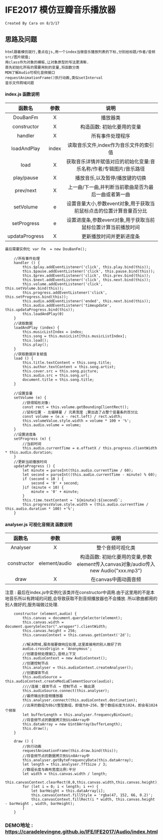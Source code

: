 # IFE2017 模仿豆瓣音乐播放器
    Created By Cara on 8/3/17

## 思路及问题
    html跟着模仿就行,重点在js,用一个index当做音乐播放列表的下标,分别给标题/作者/音频src/图片赋值;
    用class作为对象的模板,让对象原型的写法更清晰.
    首先初始化所有的需要用到的变量,将函数分类
    MDN了解Audio可视化音频接口
    requestAnimationFrame()执行动画,类似setInterval
    音乐文件跨域问题

#### index.js 函数说明

| 函数名 | 参数 | 说明 |
| :------: | :------: | :------: |
| DouBanFm | X | 播放器类 |
| constructor | X | 构造函数: 初始化要用的变量 |
| handler | X | 所有事件处理程序 |
| loadAndPlay | index | 读取音乐文件,index作为音乐文件的索引值 |
| load | X | 获取音乐详情并赋值对应的初始化变量:音乐名称/作者/专辑图片/音乐路径 |
| play/pause | X | 播放音乐,以及暂停/播放键的切换 | 
| prev/next | X | 上一曲/下一曲,并判断当前歌曲是否为最后一曲或者第一曲 |
| setVolume | e | 设置音量大小,参数event对象,用于获取当前鼠标点击的位置计算音量百分比 | 
| setProgress | e | 设置进度条,参数event对象,用于获取当前鼠标位置计算当前播放时间 |
| updataProgress | X | 更新播放时间并更新进度条 |

    最后需要实例化 var Fm  = new DouBanFm();

``` 关键代码
    //所有事件处理
    handler () {
		this.$play.addEventListener('click', this.play.bind(this));
		this.$pause.addEventListener('click', this.pause.bind(this));
		this.$prev.addEventListener('click', this.prev.bind(this));
		this.$next.addEventListener('click', this.next.bind(this));
		this.volume.addEventListener('click', this.setVolume.bind(this));
		this.progress.addEventListener('click', this.setProgress.bind(this));
		this.audio.addEventListener('ended', this.next.bind(this));
		this.audio.addEventListener('timeupdate', this.updataProgress.bind(this));
		this.loadAndPlay(0)
	}
	//读取数据
	loadAndPlay (index) {
		this.musicListIndex = index;
		this.song = this.musicList[this.musicListIndex];
		this.load();
		this.play();
	}
	//获取数据并复赋值
	load () {
		this.title.textContent = this.song.title;
		this.author.textContent = this.song.artist;
		this.cover.src = this.song.picture;
		this.audio.src = this.song.url;
		document.title = this.song.title;
	}

    //设置音量
	setVolume (e) {
		//获得矩形对象:
		const rect = this.volume.getBoundingClientRect();
		//鼠标位置 - 左偏移量 / 元素宽度 ;算出选了占整个音量条的百分比
		const volume = (e.x - rect.left) / rect.width;
		this.volumeValue.style.width = volume * 100 + '%';
		this.audio.volume = volume;
	}
	//设置进度条
	setProgress (e) {
		//当前时间
		this.audio.currentTime = e.offsetX / this.progress.clientWidth * this.audio.duration;
	}
	//更新当前播放时间
	updataProgress () {
		let minute = parseInt(this.audio.currentTime / 60);
		let second = parseInt((this.audio.currentTime - minute) % 60);
		if (second < 10 ) {
			second = '0' + second;
		}if (minute < 10) {
			minute = '0' + minute;
		}
		this.time.textContent = `${minute}:${second}`;
		this.progressValue.style.width = (this.audio.currentTime / this.audio.duration * 100) +'%';
	}
```

#### analyser.js 可视化音频流 函数说明
    
| 函数名 | 参数 | 说明 |
| :------: | :------: | :------: |
| Analyser | X | 整个音频可视化类 |
| constructor | element/audio | 构造函数: 初始化要用的变量,参数element传入canvas对象/audio传入new Audio("xxx.mp3") |
| draw | X | 在canvas中画动画音频 |

注意 : 最后在index.js中实例化该类并在constructor中调用.由于这里用的不是本地音乐所以有跨域的问题,会导致获取不到音频播放器也不会播放.
       所以歌曲都用的别人做好的,服务端做过处理.

``` 关键代码
    constructor (element,audio) {
		this.canvas = document.querySelector(element);
		this.canvas.width = document.querySelector(".wrapper").clientWidth;
		this.canvas.height = 256;
		this.canvasContext = this.canvas.getContext('2d');

		//解决跨域,服务端要做响应处理,这里直接用的别人做好了的
		audio.crossOrigin = 'Anonymous';
		//创建音频处理接口,音频上下文
		this.audioContext = new AudioContext();
		//创建控制节点
		this.analyser = this.audioContext.createAnalyser();
		//创建媒体节点
		this.audioSource = this.audioContext.createMediaElementSource(audio);
		////连接：媒体节点 → 控制节点 → 输出源
		this.audioSource.connect(this.analyser);
		//最终输出到音频播放器
		this.analyser.connect(this.audioContext.destination);
		//出来的数组为8bit整型数组，即值为0~256，整个数组长度为1024，即会有1024个频率
		let bufferLength = this.analyser.frequencyBinCount;
		//将音频节点的数据拷贝到Uin8Array中
		this.dataArray = new Uint8Array(bufferLength);
		this.draw();
	}

	draw () {
		//执行动画
		requestAnimationFrame(this.draw.bind(this));
		//将音频节点的数据拷贝到Uin8Array中
		this.analyser.getByteFrequencyData(this.dataArray);
		let length = this.analyser.fftSize / 3;
		//数组长度与画布宽度比例:平分
		let width = this.canvas.width / length;
		this.canvasContext.clearRect(0,0,this.canvas.width,this.canvas.height);
		for (let i = 0; i < length; i ++) {
			let barHeight = this.dataArray[i];
	        this.canvasContext.fillStyle = 'rgba(47, 152, 66, 0.2)';
	        this.canvasContext.fillRect(i * width, this.canvas.height - barHeight , width, barHeight);
	    }
	}
```


### DEMO地址 : https://caradelevingne.github.io/IFE/IFE2017/Audio/index.html
